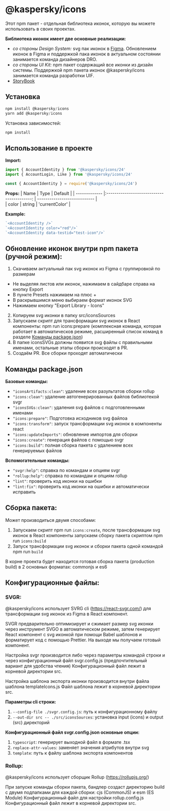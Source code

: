 # @kaspersky/icons

Этот npm пакет - отдельная библиотека иконок, которую вы можете использовать в своих проектах.

**Библиотека иконок имеет две основные реализации:**
- *со стороны Design System:* svg пак иконок в [Figma](https://www.figma.com/file/sFYnrrW2tEOurX8rL2OCki/Icons?type=design&mode=design&t=SLAwY6QlYlkBdfPc-0). Обновлением иконок в Figma и поддержкой пака иконок в актуальном состоянии занимается команда дизайнеров DRO.
- *со стороны UI Kit:* npm пакет содержащий все иконки из дизайн системы. Поддержкой npm пакета иконок @kaspersky/icons занимается команда разработки UIF.
- [StoryBook](https://kasperskylab.github.io/uif/icons/)

## Установка
``` js 
npm install @kaspersky/icons 
yarn add @kaspersky/icons 
```

Установка зависимостей:
``` js 
npm install 
```

## Использование в проекте
**Import:**
``` js 
import { AccountIdentity } from '@kaspersky/icons/24'
import { AccountLogin, Like } from '@kaspersky/icons/24'
```
``` js 
const { AccountIdentity } = require('@kaspersky/icons/24')
```

**Props:**
| Name          | Type                                       | Default                      |
| ------------- |:-----------------------------------------: | ---------------------------- |            
| color         | string                                     | 'currentColor'               |             

**Example:**
``` js 
`<AccountIdentity />`
`<AccountIdentity color="red"/>`
`<AccountIdentity data-testid="test-icon"/>`
```

## Обновление иконок внутри npm пакета (ручной режим):
1. Скачиваем актуальный пак svg иконок из Figma с группировкой по размерам
  - Не выделяя листов или иконок, нажимаем в сайдбаре справа на кнопку Export
  - В пункте Presets нажимаем на плюс +
  - В раскрывшимся меню выбираем формат иконок SVG
  - Нажимаем кнопку "Export Library - Icons"
2. Копируем svg иконки в папку src/iconsSources
3. Запускаем скрипт для трансформации svg иконок в React компоненты: npm run icons:prepare (комплексная команда, которая работает в автоматическов режиме, расширенный список команд в разделе [Команды package.json](README.md))
4. В папке iconsSVGs должны появится svg файлы с правильными именами, остальные этапы сборки происходят в PR.
5. Создаём PR. Все сборки проходят автоматически

## Команды package.json
**Базовые команды:**
- `"iconsArtifacts:clean"`: удаление всех разультатов сборки rollup
- `"icons:clean"`: удаление автогенерированных файлов библиотекой svgr
- `"iconsSVGs:clean"`: удаления svg файлов с подготовленными именами
- `"icons:prepare"`: Подготовка исходников svg файлоа
- `"icons:transform"`: запуск трансформации svg иконок в компоненты react
- `"icons:updateImports"`: обновление импортов для сборки
- `"icons:create"`: генерация файлов с помощью svgr
- `"icons:build"`: полная сборка пакета с удалением всех генерируемых файлов

**Вспомогательные команды:**
- `"svgr:help"`: справка по командам и опциям svgr
- `"rollup:help"`: справка по командам и опциям rollup 
- `"lint"`: проверить код иконки на ошибки
- `"lint:fix"`: проверить код иконки на ошибки и автоматически исправить

## Сборка пакета:
Может производиться двумя способами:
1. Запускаем скрипт npm run `icons:create`, после трансформации svg иконок в React компоненты запускаем сборку пакета скриптом npm run `icons:build`
2. Запуск трансформации svg иконок и сборки пакета одной командой npm run `build`

В корне проекта будет находится готовая сборка пакета (production build) в 2 основных форматах: commonjs и es6

## Конфигурационные файлы:

### SVGR:

@kaspersky/icons использует SVRG cli (https://react-svgr.com/) для трансформации svg иконок из Figma в React компонент.

SVGR предварительно оптимизирует и сжимает размер svg иконки через инструмент SVGO в автоматическом режиме, затем генерирует React компонент с svg иконкой при помощи Babel шаблонов и форматирует код с помощью Prettier. На выходе мы получаем готовый компонент.

Настройка svgr производится либо через параметры командой строки и через конфигурационный файл svgr.config.js (предпочтительный вариант для удобства чтения)
Конфигурационный файл лежит в корневой директории src. 

Настройка шаблона экспорта иконки производится внутри файла шаблона templateIcons.js
Файл шаблона лежит в корневой директории src. 

**Параметры cli строки:**
1) `--config-file ./svgr.config.js`: путь к конфигурационному файлу
2) `--out-dir src -- ./src/iconsSources`: установка input (icons) и output (src) директорий

**Конфигурационный файл svgr.config.json основные опции:**
1) `typescript`: генерирует выходной файл в формате .tsx
2) `replace-attr-values`: заменяет значения атрибутов внутри svg
3) `template`: путь к файлу шаблона экспорта компонентов

### Rollup:

@kaspersky/icons использует сборщик Rollup (https://rollupjs.org/)

При запуске команды сборки пакета, бандлер создаст директорию build с двумя подпапками для каждой сборки: cjs (CommonJS) и esm (ES Module)
Конфигурационный файл для настройки rollup.config.js
Конфигурационный файл лежит в корневой директории src.
